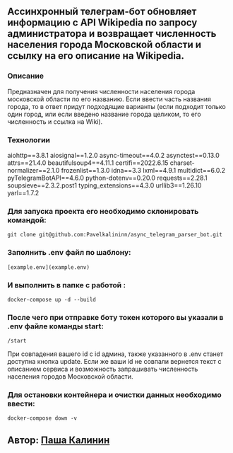 ## Ассинхронный телеграм-бот обновляет информацию с API Wikipedia по запросу администратора и возвращает численность населения города Московской области и ссылку на его описание на Wikipedia.

### Описание

Предназначен для получения численности населения 
города московской области по его названию. Если ввести часть названия города, 
то в ответ придут подходящие варианты (если подходит только один город, или если введено название города целиком, 
то его численность и ссылка на Wiki).

### Технологии

aiohttp==3.8.1
aiosignal==1.2.0
async-timeout==4.0.2
asynctest==0.13.0
attrs==21.4.0
beautifulsoup4==4.11.1
certifi==2022.6.15
charset-normalizer==2.1.0
frozenlist==1.3.0
idna==3.3
lxml==4.9.1
multidict==6.0.2
pyTelegramBotAPI==4.6.0
python-dotenv==0.20.0
requests==2.28.1
soupsieve==2.3.2.post1
typing_extensions==4.3.0
urllib3==1.26.10
yarl==1.7.2

### Для запуска проекта его необходимо склонировать командой:

    git clone git@github.com:Pavelkalininn/async_telegram_parser_bot.git

### Заполнить .env файл по шаблону:

    [example.env](example.env)

### И выполнить в папке с работой :

    docker-compose up -d --build

### После чего при отправке боту токен которого вы указали в .env файле команды start:

    /start

При совпадения вашего id с id админа, также указанного в .env станет доступна кнопка update.
Если же ваши id не совпали вернется текст с описанием сервиса и возможность запрашивать численность населения городов Московской области.

### Для остановки контейнера и очистки данных необходимо ввести:

    docker-compose down -v

## Автор: [__Паша Калинин__](https://github.com/Pavelkalininn)